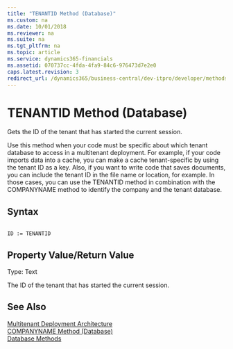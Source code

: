 ```yaml
---
title: "TENANTID Method (Database)"
ms.custom: na
ms.date: 10/01/2018
ms.reviewer: na
ms.suite: na
ms.tgt_pltfrm: na
ms.topic: article
ms.service: dynamics365-financials
ms.assetid: 070737cc-4fda-4fa9-84c6-976473d7e2e0
caps.latest.revision: 3
redirect_url: /dynamics365/business-central/dev-itpro/developer/methods-auto/library
---
```


 

# TENANTID Method (Database)
Gets the ID of the tenant that has started the current session.  
  
 Use this method when your code must be specific about which tenant database to access in a multitenant deployment. For example, if your code imports data into a cache, you can make a cache tenant-specific by using the tenant ID as a key. Also, if you want to write code that saves documents, you can include the tenant ID in the file name or location, for example. In those cases, you can use the TENANTID method in combination with the COMPANYNAME method to identify the company and the tenant database.  
  
## Syntax  
  
```  
  
ID := TENANTID  
```  
  
## Property Value/Return Value  
 Type: Text  
  
 The ID of the tenant that has started the current session.  
  
## See Also  
 [Multitenant Deployment Architecture](../../deployment/Multitenant-Deployment-Architecture.md)   
 [COMPANYNAME Method \(Database\)](devenv-COMPANYNAME-Method-Database.md)   
 [Database Methods](devenv-database-methods.md)